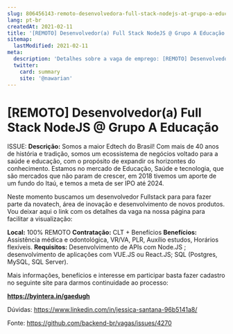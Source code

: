 ```yaml
---
slug: 806456143-remoto-desenvolvedora-full-stack-nodejs-at-grupo-a-educacao
lang: pt-br
createdAt: 2021-02-11
title: '[REMOTO] Desenvolvedor(a) Full Stack NodeJS @ Grupo A Educação - Vaga de Emprego'
sitemap:
  lastModified: 2021-02-11
meta:
  description: 'Detalhes sobre a vaga de emprego: [REMOTO] Desenvolvedor(a) Full Stack NodeJS @ Grupo A Educação'
  twitter:
    card: summary
    site: '@nawarian'
---
```


# [REMOTO] Desenvolvedor(a) Full Stack NodeJS @ Grupo A Educação

ISSUE:
**Descrição:**  Somos a maior Edtech do Brasil! Com mais de 40 anos de história e tradição, somos um ecossistema de negócios voltado para a saúde e educação, com o propósito de expandir os horizontes do conhecimento. Estamos no mercado de Educação, Saúde e tecnologia, que são mercados que não param de crescer, em 2018 tivemos um aporte de um fundo do Itaú, e temos a meta de ser IPO até 2024. 

Neste momento buscamos um desenvolvedor Fullstack para para fazer parte da  novatech, área de inovação e desenvolvimento de novos produtos. Vou deixar aqui o link com os detalhes da vaga na nossa página para  facilitar  a visualização:

**Local:** 100% REMOTO
**Contratação:** CLT + Benefícios
**Benefícios:** Assistência médica e odontológica, VR/VA, PLR, Auxílio estudos, Horários flexíveis.
**Requisitos:** Desenvolvimento de APIs com Node.JS ; desenvolvimento de aplicações com VUE.JS ou React.JS; SQL (Postgres, MySQL, SQL Server).

Mais informações, benefícios e interesse em participar basta fazer cadastro no seguinte site para darmos continuidade ao processo:

**https://byintera.in/gaedugh**

Dúvidas: https://www.linkedin.com/in/jessica-santana-96b5141a8/



Fonte: https://github.com/backend-br/vagas/issues/4270